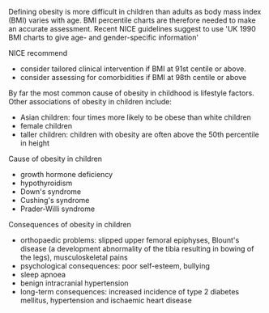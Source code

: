 Defining obesity is more difficult in children than adults as body mass index (BMI) varies with age. BMI percentile charts are therefore needed to make an accurate assessment. Recent NICE guidelines suggest to use 'UK 1990 BMI charts to give age\- and gender\-specific information'  
  
NICE recommend  
* consider tailored clinical intervention if BMI at 91st centile or above.
* consider assessing for comorbidities if BMI at 98th centile or above

  
By far the most common cause of obesity in childhood is lifestyle factors. Other associations of obesity in children include:  
* Asian children: four times more likely to be obese than white children
* female children
* taller children: children with obesity are often above the 50th percentile in height

  
Cause of obesity in children  
* growth hormone deficiency
* hypothyroidism
* Down's syndrome
* Cushing's syndrome
* Prader\-Willi syndrome

  
Consequences of obesity in children  
* orthopaedic problems: slipped upper femoral epiphyses, Blount's disease (a development abnormality of the tibia resulting in bowing of the legs), musculoskeletal pains
* psychological consequences: poor self\-esteem, bullying
* sleep apnoea
* benign intracranial hypertension
* long\-term consequences: increased incidence of type 2 diabetes mellitus, hypertension and ischaemic heart disease
